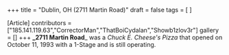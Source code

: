 +++
title = "Dublin, OH (2711 Martin Road)"
draft = false
tags = [ ]

[Article]
contributors = ["185.141.119.63","CorrectorMan","ThatBoiCydalan","Showb1zlov3r"]
gallery = []
+++
**_2711 Martin Road**_ was a _Chuck E. Cheese's Pizza_ that opened on October 11, 1993 with a 1-Stage and is still operating.